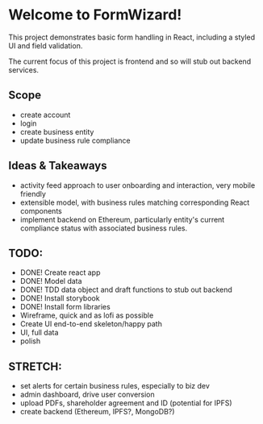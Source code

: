 # Welcome to FormWizard!
This project demonstrates basic form handling in React, including a styled UI and field validation.

The current focus of this project is frontend and so will stub out backend services.

## Scope
- create account
- login
- create business entity
- update business rule compliance

## Ideas & Takeaways
- activity feed approach to user onboarding and interaction, very mobile friendly
- extensible model, with business rules matching corresponding React components
- implement backend on Ethereum, particularly entity's current compliance status with associated business rules.

## TODO:
- DONE! Create react app
- DONE! Model data
- DONE! TDD data object and draft functions to stub out backend
- DONE! Install storybook
- DONE! Install form libraries
- Wireframe, quick and as lofi as possible
- Create UI end-to-end skeleton/happy path
- UI, full data
- polish

## STRETCH:
- set alerts for certain business rules, especially to biz dev
- admin dashboard, drive user conversion
- upload PDFs, shareholder agreement and ID (potential for IPFS)
- create backend (Ethereum, IPFS?, MongoDB?)